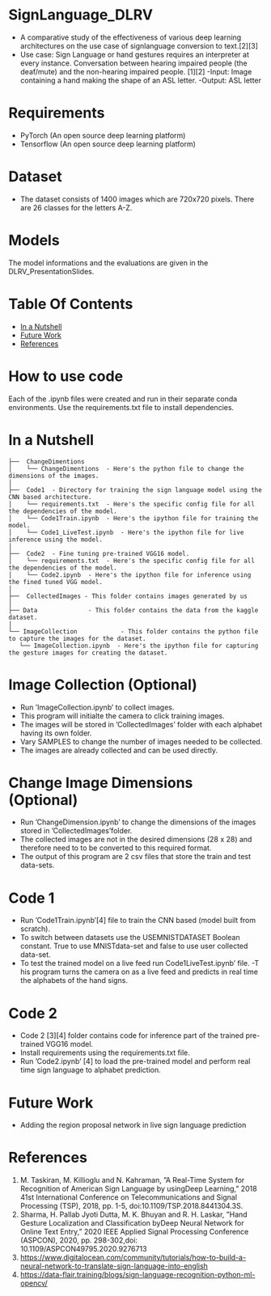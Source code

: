 # SignLanguage_DLRV

- A comparative study of the effectiveness of various deep learning architectures on the use case of signlanguage conversion to text.[2][3]
- Use case: Sign Language or hand gestures requires an interpreter at every instance. Conversation between hearing impaired people (the deaf/mute) and the non-hearing impaired people. [1][2]
-Input: Image containing a hand making the shape of an ASL letter.
-Output: ASL letter

# Requirements
- PyTorch (An open source deep learning platform)
- Tensorflow (An open source deep learning platform)

# Dataset
- The dataset consists of 1400 images which are 720x720 pixels. There are 26 classes for the letters A-Z.

# Models
The model informations and the evaluations are given in the DLRV_PresentationSlides.

# Table Of Contents
-  [In a Nutshell](#in-a-nutshell)
-  [Future Work](#future-work)
-  [References](#references)

# How to use code
Each of the .ipynb files were created and run in their separate conda environments.
Use the requirements.txt file to install dependencies.

# In a Nutshell
```
├──  ChangeDimentions
│    └── ChangeDimentions  - Here's the python file to change the dimensions of the images.
│
├──  Code1  - Directory for training the sign language model using the CNN based architecture.
│    └── requirements.txt  - Here's the specific config file for all the dependencies of the model.
│    └── Code1Train.ipynb  - Here's the ipython file for training the model.
│    └── Code1_LiveTest.ipynb  - Here's the ipython file for live inference using the model.
│
├──  Code2  - Fine tuning pre-trained VGG16 model.
│    └── requirements.txt  - Here's the specific config file for all the dependencies of the model.
│    └── Code2.ipynb  - Here's the ipython file for inference using the fined tuned VGG model.
│
├──  CollectedImages - This folder contains images generated by us
│
├── Data              - This folder contains the data from the kaggle dataset.
│
└── ImageCollection            - This folder contains the python file to capture the images for the dataset.
   └── ImageCollection.ipynb  - Here's the ipython file for capturing the gesture images for creating the dataset.
```

# Image Collection (Optional)
- Run ’ImageCollection.ipynb’ to collect images.
- This program will initialte the camera to click training images.
- The images will be stored in ’CollectedImages’ folder with each alphabet having its own folder.
- Vary SAMPLES to change the number of images needed to be collected.
- The images are already collected and can be used directly.

# Change Image Dimensions (Optional)
- Run ’ChangeDimension.ipynb’ to change the dimensions of the images stored in ’CollectedImages’folder.
- The collected images are not in the desired dimensions (28 x 28) and therefore need to to be converted to this required format.
- The output of this program are 2 csv files that store the train and test data-sets.

# Code 1
- Run ’Code1Train.ipynb’[4] file to train the CNN based (model built from scratch).
- To switch between datasets use the USEMNISTDATASET Boolean constant. True to use MNISTdata-set and false to use user collected data-set.
- To test the trained model on a live feed run Code1LiveTest.ipynb’ file.
-T his program turns the camera on as a live feed and predicts in real time the alphabets of the hand signs.

# Code 2
- Code 2 [3][4] folder contains code for inference part of the trained pre-trained VGG16 model.
- Install requirements using the requirements.txt file.
- Run ’Code2.ipynb’ [4] to load the pre-trained model and perform real time sign language to alphabet prediction.

# Future Work
- Adding the region proposal network in live sign language prediction

# References
1. M. Taskiran, M. Killioglu and N. Kahraman, ”A Real-Time System for Recognition of American Sign Language by usingDeep Learning,” 2018 41st International Conference on Telecommunications and Signal Processing (TSP), 2018, pp. 1-5, doi:10.1109/TSP.2018.8441304.3S.
2. Sharma, H. Pallab Jyoti Dutta, M. K. Bhuyan and R. H. Laskar, ”Hand Gesture Localization and Classification byDeep Neural Network for Online Text Entry,” 2020 IEEE Applied Signal Processing Conference (ASPCON), 2020, pp. 298-302,doi: 10.1109/ASPCON49795.2020.9276713
3. https://www.digitalocean.com/community/tutorials/how-to-build-a-neural-network-to-translate-sign-language-into-english
4. https://data-flair.training/blogs/sign-language-recognition-python-ml-opencv/
